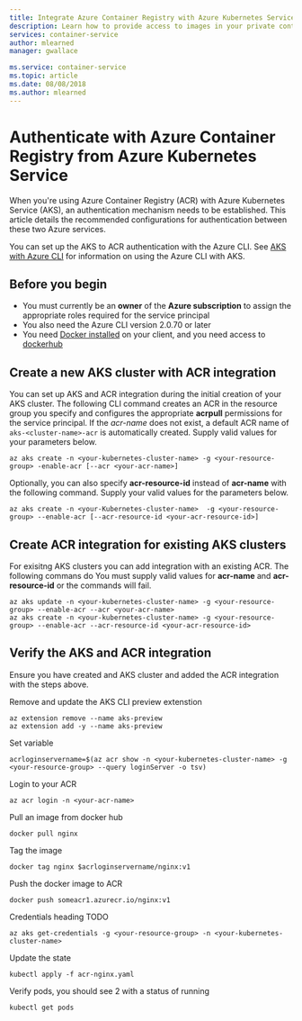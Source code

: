 ```yaml
---
title: Integrate Azure Container Registry with Azure Kubernetes Service
description: Learn how to provide access to images in your private container registry from Azure Kubernetes Service by using an Azure Active Directory service principal.
services: container-service
author: mlearned
manager: gwallace

ms.service: container-service
ms.topic: article
ms.date: 08/08/2018
ms.author: mlearned
---
```


# Authenticate with Azure Container Registry from Azure Kubernetes Service

When you're using Azure Container Registry (ACR) with Azure Kubernetes Service (AKS), an authentication mechanism needs to be established. This article details the recommended configurations for authentication between these two Azure services.

You can set up the AKS to ACR authentication with the Azure CLI.  See [AKS with Azure CLI](https://docs.microsoft.com/cli/azure/aks?view=azure-cli-latest#az-aks-create) for information on using the Azure CLI with AKS.

## Before you begin

* You must currently be an **owner** of the **Azure subscription** to assign the appropriate roles required for the service principal
* You also need the Azure CLI version 2.0.70 or later
* You need [Docker installed](https://docs.docker.com/install/) on your client, and you need access to [dockerhub](https://hub.docker.com/)

## Create a new AKS cluster with ACR integration

You can set up AKS and ACR integration during the initial creation of your AKS cluster.  The following CLI command creates an ACR in the resource group you specify and configures the appropriate **acrpull** permissions for the service principal. If the *acr-name* does not exist, a default ACR name of `aks-<cluster-name>-acr` is automatically created.  Supply valid values for your parameters below.
```
az aks create -n <your-kubernetes-cluster-name> -g <your-resource-group> -enable-acr [--acr <your-acr-name>]
```

Optionally, you can also specify **acr-resource-id** instead of **acr-name** with the following command.  Supply your valid values for the parameters below.
```
az aks create -n <your-Kubernetes-cluster-name>  -g <your-resource-group> --enable-acr [--acr-resource-id <your-acr-resource-id>]
```

## Create ACR integration for existing AKS clusters

For exisitng AKS clusters you can add integration with an existing ACR. The following commans do <TODO>  You must supply valid values for **acr-name** and **acr-resource-id** or the commands will fail.
```
az aks update -n <your-kubernetes-cluster-name> -g <your-resource-group> --enable-acr --acr <your-acr-name>
az aks create -n <your-kubernetes-cluster-name> -g <your-resource-group> --enable-acr --acr-resource-id <your-acr-resource-id>
```

## Verify the AKS and ACR integration
Ensure you have created and AKS cluster and added the ACR integration with the steps above.

Remove and update the AKS CLI preview extenstion
```
az extension remove --name aks-preview 
az extension add -y --name aks-preview
```

Set variable
```
acrloginservername=$(az acr show -n <your-kubernetes-cluster-name> -g <your-resource-group> --query loginServer -o tsv)
```

Login to your ACR
```
az acr login -n <your-acr-name>
```

Pull an image from docker hub
```
docker pull nginx
```

Tag the image
```
docker tag nginx $acrloginservername/nginx:v1
```

Push the docker image to ACR
```
docker push someacr1.azurecr.io/nginx:v1
```

Credentials heading TODO
```
az aks get-credentials -g <your-resource-group> -n <your-kubernetes-cluster-name>
```

Update the state
```
kubectl apply -f acr-nginx.yaml
```

Verify pods, you should see 2 with a status of running
```
kubectl get pods
```



<!-- LINKS - external -->
[AKS AKS CLI]:  https://docs.microsoft.com/cli/azure/aks?view=azure-cli-latest#az-aks-create